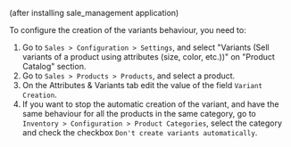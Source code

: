 (after installing sale_management application)

To configure the creation of the variants behaviour, you need to:

1.  Go to `Sales > Configuration > Settings`, and select "Variants (Sell
    variants of a product using attributes (size, color, etc.))" on
    "Product Catalog" section.
2.  Go to `Sales > Products > Products`, and select a product.
3.  On the Attributes & Variants tab edit the value of the field
    `Variant Creation`.
4.  If you want to stop the automatic creation of the variant, and have
    the same behaviour for all the products in the same category, go to
    `Inventory > Configuration > Product Categories`, select the
    category and check the checkbox
    `Don't create variants automatically`.
